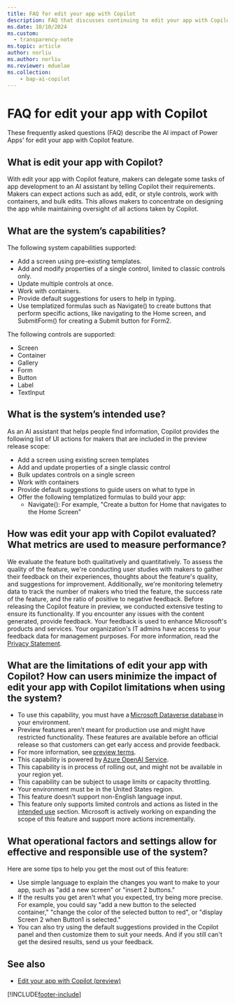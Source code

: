 ```yaml
---
title: FAQ for edit your app with Copilot 
description: FAQ that discusses continuing to edit your app with Copilot and the key considerations for making use of this technology responsibly.
ms.date: 10/10/2024
ms.custom: 
  - transparency-note
ms.topic: article
author: norliu 
ms.author: norliu
ms.reviewer: mduelae
ms.collection: 
    - bap-ai-copilot
---
```


# FAQ for edit your app with Copilot 

These frequently asked questions (FAQ) describe the AI impact of Power Apps' for edit your app with Copilot feature. 

##  What is edit your app with Copilot? 

With edit your app with Copilot feature, makers can delegate some tasks of app development to an AI assistant by telling Copilot their requirements. Makers can expect actions such as add, edit, or style controls, work with containers, and bulk edits. This allows makers to concentrate on designing the app while maintaining oversight of all actions taken by Copilot.
 
## What are the system’s capabilities? 

The following system capabilities supported:
- Add a screen using pre-existing templates.
- Add and modify properties of a single control, limited to classic controls only.
- Update multiple controls at once.
- Work with containers.
- Provide default suggestions for users to help in typing.
- Use templatized formulas such as Navigate() to create buttons that perform specific actions, like navigating to the Home screen, and SubmitForm() for creating a Submit button for Form2.

The following controls are supported: 
- Screen 
- Container 
- Gallery 
- Form 
- Button 
- Label 
- TextInput 

## What is the system’s intended use? 

As an AI assistant that helps people find information, Copilot provides the following list of UI actions for makers that are included in the preview release scope:
- Add a screen using existing screen templates
- Add and update properties of a single classic control
- Bulk updates controls on a single screen
- Work with containers
- Provide default suggestions to guide users on what to type in
- Offer the following templatized formulas to build your app:
    - Navigate(): For example, "Create a button for Home that navigates to the Home Screen"

## How was edit your app with Copilot evaluated? What metrics are used to measure performance? 

We evaluate the feature both qualitatively and quantitatively. To assess the quality of the feature, we're conducting user studies with makers to gather their feedback on their experiences, thoughts about the feature's quality, and suggestions for improvement. Additionally, we're monitoring telemetry data to track the number of makers who tried the feature, the success rate of the feature, and the ratio of positive to negative feedback.
Before releasing the Copilot feature in preview, we conducted extensive testing to ensure its functionality. If you encounter any issues with the content generated, provide feedback. Your feedback is used to enhance Microsoft's products and services. Your organization's IT admins have access to your feedback data for management purposes. For more information, read the [Privacy Statement](https://go.microsoft.com/fwlink/?linkid=2182930%22%20\t%20%22_blank).

## What are the limitations of edit your app with Copilot? How can users minimize the impact of edit your app with Copilot limitations when using the system? 

- To use this capability, you must have a [Microsoft Dataverse database](/power-platform/admin/create-database) in your environment. 
- Preview features aren’t meant for production use and might have restricted functionality. These features are available before an official release so that customers can get early access and provide feedback. 
- For more information, see [preview terms](https://go.microsoft.com/fwlink/?linkid=2189520). 
- This capability is powered by [Azure OpenAI Service](/azure/cognitive-services/openai/overview). 
- This capability is in process of rolling out, and might not be available in your region yet. 
- This capability can be subject to usage limits or capacity throttling. 
- Your environment must be in the United States region.
- This feature doesn’t support non-English language input. 
- This feature only supports limited controls and actions as listed in the [intended use](faqs-copilot-panel.md#what-is-edit-your-app-with-copilot) section. Microsoft is actively working on expanding the scope of this feature and support more actions incrementally. 

## What operational factors and settings allow for effective and responsible use of the system? 

Here are some tips to help you get the most out of this feature:

- Use simple language to explain the changes you want to make to your app, such as "add a new screen" or "insert 2 buttons."
- If the results you get aren't what you expected, try being more precise. For example, you could say "add a new button to the selected container," "change the color of the selected button to red", or "display Screen 2 when Button1 is selected."
- You can also try using the default suggestions provided in the Copilot panel and then customize them to suit your needs. And if you still can't get the desired results, send us your feedback.


## See also 
- [Edit your app with Copilot (preview)](../canvas-apps/ai-edit-app.md)

 
[!INCLUDE[footer-include](../../includes/footer-banner.md)]


